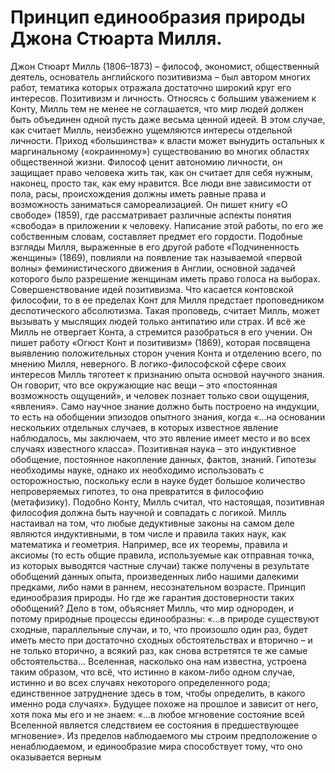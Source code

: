 # Принцип единообразия природы Джона Стюарта Милля.

Джон Стюарт Милль (1806–1873) – философ, экономист, общественный деятель, основатель английского позитивизма – был автором многих работ, тематика которых отражала достаточно широкий круг его интересов.
Позитивизм и личность. Относясь с большим уважением к Конту, Милль тем не менее не соглашается, что мир людей должен быть объединен одной пусть даже весьма ценной идеей. В этом случае, как считает Милль, неизбежно ущемляются интересы отдельной личности. Приход «большинства» к власти может вынудить остальных к маргинальному («окраинному») существованию во многих областях общественной жизни. Философ ценит автономию личности, он защищает право человека жить так, как он считает для себя нужным, наконец, просто так, как ему нравится. Все люди вне зависимости от пола, расы, происхождения должны иметь равные права и возможность заниматься самореализацией. Он пишет книгу «О свободе» (1859), где рассматривает различные аспекты понятия «свобода» в приложении к человеку. Написание этой работы, по его же собственным словам, составляет предмет его гордости.
Подобные взгляды Милля, выраженные в его другой работе «Подчиненность женщины» (1869), повлияли на появление так называемой «первой волны» феминистического движения в Англии, основной задачей которого было разрешение женщинам иметь право голоса на выборах.
Совершенствование идей позитивизма. Что касается контовской философии, то в ее пределах Конт для Милля предстает проповедником деспотического абсолютизма. Такая проповедь, считает Милль, может вызывать у мыслящих людей только антипатию или страх. И всё же Милль не отвергает Конта, а стремится разобраться в его учении. Он пишет работу «Огюст Конт и позитивизм» (1869), которая посвящена выявлению положительных сторон учения Конта и отделению всего, по мнению Милля, неверного.
В логико-философской сфере своих интересов Милль тяготеет к признанию опыта основой научного знания. Он говорит, что все окружающие нас вещи – это «постоянная возможность ощущений», и человек познает только свои ощущения, «явления».
Само научное знание должно быть построено на индукции, то есть на обобщении эпизодов опытного знания, когда «…на основании нескольких отдельных случаев, в которых известное явление наблюдалось, мы заключаем, что это явление имеет место и во всех случаях известного класса». Позитивная наука – это индуктивное обобщение, постоянное накопление данных, фактов, знаний. Гипотезы необходимы науке, однако их необходимо использовать с осторожностью, поскольку если в науке будет большое количество непроверяемых гипотез, то она превратится в философию (метафизику). Подобно Конту, Милль считал, что настоящая, позитивная философия должна быть научной и совпадать с логикой.
Милль настаивал на том, что любые дедуктивные законы на самом деле являются индуктивными, в том числе и правила таких наук, как математика и геометрия. Например, все их теоремы, правила и аксиомы (то есть общие правила, используемые как отправная точка, из которых выводятся частные случаи) также получены в результате обобщений данных опыта, произведенных либо нашими далекими предками, либо нами в раннем, несознательном возрасте.
Принцип единообразия природы. Но где же гарантия достоверности таких обобщений? Дело в том, объясняет Милль, что мир однороден, и потому природные процессы единообразны: «…в природе существуют сходные, параллельные случаи, и то, что произошло один раз, будет иметь место при достаточно сходных обстоятельствах и вторично – и не только вторично, а всякий раз, как снова встретятся те же самые обстоятельства… Вселенная, насколько она нам известна, устроена таким образом, что всё, что истинно в каком-либо одном случае, истинно и во всех случаях некоторого определенного рода; единственное затруднение здесь в том, чтобы определить, в какого именно рода случаях». Будущее похоже на прошлое и зависит от него, хотя пока мы его и не знаем: «…в любое мгновение состояние всей Вселенной является следствием ее состояния в предшествующее мгновение». Из пределов наблюдаемого мы строим предположение о ненаблюдаемом, и единообразие мира способствует тому, что оно оказывается верным